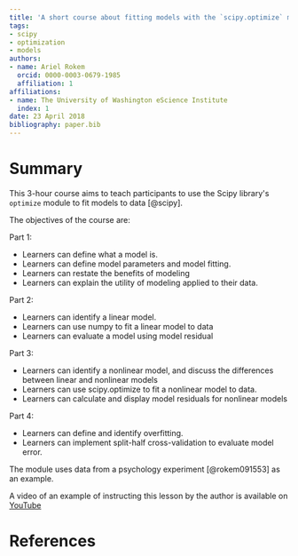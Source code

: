 ```yaml
---
title: 'A short course about fitting models with the `scipy.optimize` module'
tags:
- scipy
- optimization
- models 
authors:
- name: Ariel Rokem
  orcid: 0000-0003-0679-1985
  affiliation: 1
affiliations:
- name: The University of Washington eScience Institute
  index: 1
date: 23 April 2018
bibliography: paper.bib
---
```


# Summary 

This 3-hour course aims to teach participants to use the Scipy library's `optimize` module to fit models to data [@scipy]. 

The objectives of the course are: 

Part 1: 

- Learners can define what a model is.
- Learners can define model parameters and model fitting.
- Learners can restate the benefits of modeling
- Learners can explain the utility of modeling applied to their data.

Part 2: 
- Learners can identify a linear model.
- Learners can use numpy to fit a linear model to data
- Learners can evaluate a model using model residual

Part 3: 
- Learners can identify a nonlinear model, and discuss the differences between linear and nonlinear models
- Learners can use scipy.optimize to fit a nonlinear model to data.
- Learners can calculate and display model residuals for nonlinear models

Part 4:
- Learners can define and identify overfitting.
- Learners can implement split-half cross-validation to evaluate model error.

The module uses data from a psychology experiment [@rokem091553] as an example.

A video of an example of instructing this lesson by the author is available on [YouTube](https://www.youtube.com/watch?v=0eFokR-ikaA)


# References